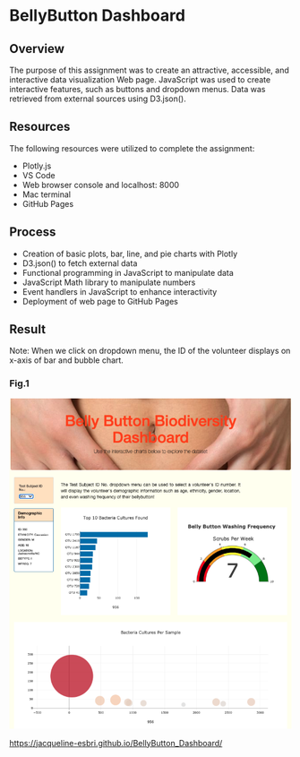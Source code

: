 # BellyButton Dashboard

## Overview

The purpose of this assignment was to create an attractive, accessible, and interactive data visualization Web page. JavaScript was used to create interactive features, such as buttons and dropdown menus. Data was retrieved from external sources using D3.json().

## Resources

The following resources were utilized to complete the assignment:

- Plotly.js 
- VS Code
- Web browser console and localhost: 8000
- Mac terminal
- GitHub Pages

## Process

- Creation of basic plots, bar, line, and pie charts with Plotly
- D3.json() to fetch external data
- Functional programming in JavaScript to manipulate data
- JavaScript Math library to manipulate numbers
- Event handlers in JavaScript to enhance interactivity
- Deployment of web page to GitHub Pages 


## Result

Note: When we click on dropdown menu, the ID of the volunteer displays on x-axis of bar and bubble chart.

### Fig.1
![web.PNG](PNGs/web.png)

https://jacqueline-esbri.github.io/BellyButton_Dashboard/
